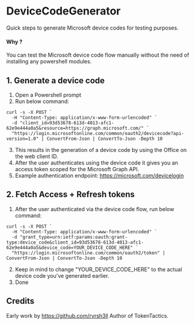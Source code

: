 # DeviceCodeGenerator
Quick steps to generate Microsoft device codes for testing purposes.

#### Why ? 
You can test the Microsoft device code flow manually without the need of installing any powershell modules.

## 1. Generate a device code

1. Open a Powershell prompt
2. Run below command:

```
curl -s -X POST `
  -H "Content-Type: application/x-www-form-urlencoded" `
  -d "client_id=93d53678-613d-4013-afc1-62e9e444a0a5&resource=https://graph.microsoft.com/" `
  "https://login.microsoftonline.com/common/oauth2/devicecode?api-version=1.0" | ConvertFrom-Json | ConvertTo-Json -Depth 10
```

3. This results in the generation of a device code by using the Office on the web client ID.
4. After the user authenticates using the device code it gives you an access token scoped for the Microsoft Graph API.
5. Example authentication endpoint: https://microsoft.com/devicelogin

## 2. Fetch Access + Refresh tokens

1. After the user authenticated via the device code flow, run below command:

```
curl -s -X POST `
  -H "Content-Type: application/x-www-form-urlencoded" `
  -d "grant_type=urn:ietf:params:oauth:grant-type:device_code&client_id=93d53678-613d-4013-afc1-62e9e444a0a5&device_code=YOUR_DEVICE_CODE_HERE" `
  "https://login.microsoftonline.com/common/oauth2/token" | ConvertFrom-Json | ConvertTo-Json -Depth 10
```

2. Keep in mind to change "YOUR_DEVICE_CODE_HERE" to the actual device code you've generated earlier.
3. Done

## Credits
Early work by https://github.com/rvrsh3ll Author of TokenTactics.
